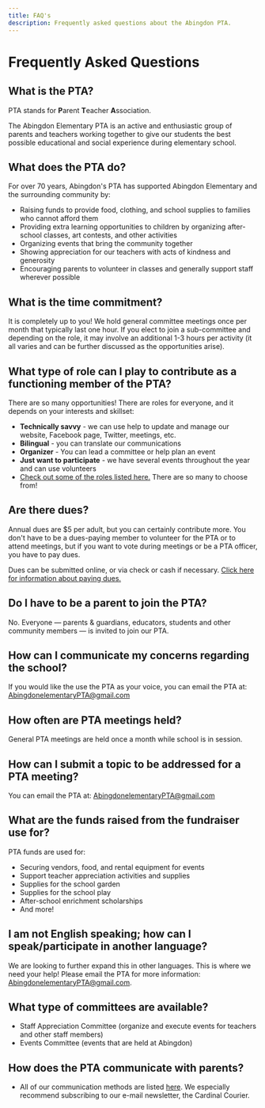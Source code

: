 ```yaml
---
title: FAQ's
description: Frequently asked questions about the Abingdon PTA.
---
```


# Frequently Asked Questions

## What is the PTA?

PTA stands for **P**arent **T**eacher **A**ssociation.

The Abingdon Elementary PTA is an active and enthusiastic group of parents and teachers working together to give our students the best possible educational and social experience during elementary school.

## What does the PTA do?

For over 70 years, Abingdon's PTA has supported Abingdon Elementary and the surrounding community by:

- Raising funds to provide food, clothing, and school supplies to families who cannot afford them
- Providing extra learning opportunities to children by organizing after-school classes, art contests, and other activities
- Organizing events that bring the community together
- Showing appreciation for our teachers with acts of kindness and generosity
- Encouraging parents to volunteer in classes and generally support staff wherever possible

## What is the time commitment?

It is completely up to you! We hold general committee meetings once per month that typically last one hour. If you elect to join a sub-committee and depending on the role, it may involve an additional 1-3 hours per activity (it all varies and can be further discussed as the opportunities arise).

## What type of role can I play to contribute as a functioning member of the PTA?

There are so many opportunities! There are roles for everyone, and it depends on your interests and skillset:
- **Technically savvy** - we can use help to update and manage our website, Facebook page, Twitter, meetings, etc.
- **Bilingual** - you can translate our communications
- **Organizer** - You can lead a committee or help plan an event
- **Just want to participate** - we have several events throughout the year and can use volunteers
- [Check out some of the roles listed here.](/leadership/) There are so many to choose from!

## Are there dues?
Annual dues are $5 per adult, but you can certainly contribute more. You don't have to be a dues-paying member to volunteer for the PTA or to attend meetings, but if you want to vote during meetings or be a PTA officer, you have to pay dues.

Dues can be submitted online, or via check or cash if necessary. [Click here for information about paying dues.](/membership/)

## Do I have to be a parent to join the PTA?
No. Everyone — parents & guardians, educators, students and other community members — is invited to join our PTA.

## How can I communicate my concerns regarding the school?
If you would like the use the PTA as your voice, you can email the PTA at: AbingdonelementaryPTA@gmail.com

## How often are PTA meetings held?
General PTA meetings are held once a month while school is in session.

## How can I submit a topic to be addressed for a PTA meeting?
You can email the PTA at: AbingdonelementaryPTA@gmail.com

## What are the funds raised from the fundraiser use for?
PTA funds are used for:
- Securing vendors, food, and rental equipment for events
- Support teacher appreciation activities and supplies
- Supplies for the school garden
- Supplies for the school play
- After-school enrichment scholarships
- And more!

## I am not English speaking; how can I speak/participate in another language?
We are looking to further expand this in other languages. This is where we need your help! Please email the PTA for more information: AbingdonelementaryPTA@gmail.com.

## What type of committees are available?
- Staff Appreciation Committee (organize and execute events for teachers and other staff members)
- Events Committee (events that are held at Abingdon)

## How does the PTA communicate with parents?
- All of our communication methods are listed [here](/connect/). We especially recommend subscribing to our e-mail newsletter, the Cardinal Courier.